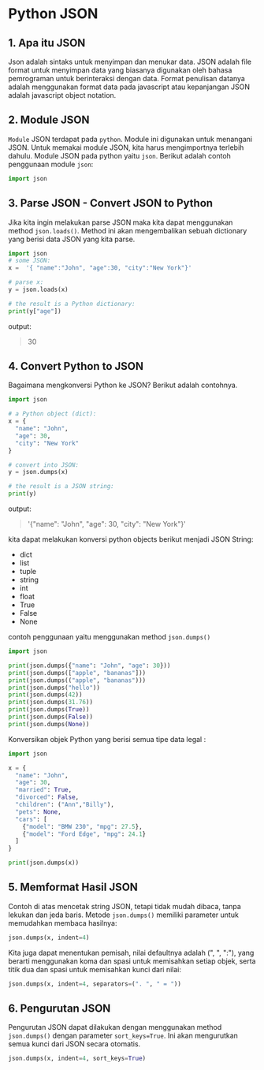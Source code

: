 <h1>Python JSON </h1>

## 1. Apa itu JSON
Json adalah sintaks untuk menyimpan dan menukar data.
JSON adalah file format untuk menyimpan data yang biasanya digunakan oleh bahasa pemrograman untuk berinteraksi dengan data. Format penulisan datanya adalah menggunakan format data pada javascript atau kepanjangan JSON adalah javascript object notation.

## 2. Module JSON
`Module` JSON terdapat pada `python`. Module ini digunakan untuk menangani JSON. Untuk memakai module JSON, kita harus mengimportnya terlebih dahulu. Module JSON pada python yaitu `json`. Berikut adalah contoh penggunaan module `json`:

```python
import json
```

## 3. Parse JSON - Convert JSON to Python
Jika kita ingin melakukan parse JSON maka kita dapat menggunakan method `json.loads()`. Method ini akan mengembalikan sebuah dictionary yang berisi data JSON yang kita parse.

```python
import json
# some JSON:
x =  '{ "name":"John", "age":30, "city":"New York"}'

# parse x:
y = json.loads(x)

# the result is a Python dictionary:
print(y["age"])
```
output:
> 30

## 4. Convert Python to JSON
Bagaimana mengkonversi Python ke JSON? Berikut adalah contohnya.

```python
import json

# a Python object (dict):
x = {
  "name": "John",
  "age": 30,
  "city": "New York"
}

# convert into JSON:
y = json.dumps(x)

# the result is a JSON string:
print(y)
```
output:
> '{"name": "John", "age": 30, "city": "New York"}'

kita dapat melakukan konversi python objects berikut menjadi JSON String:

- dict
- list
- tuple
- string
- int
- float
- True
- False
- None

contoh penggunaan yaitu menggunakan method `json.dumps()`

```python
import json

print(json.dumps({"name": "John", "age": 30}))
print(json.dumps(["apple", "bananas"]))
print(json.dumps(("apple", "bananas")))
print(json.dumps("hello"))
print(json.dumps(42))
print(json.dumps(31.76))
print(json.dumps(True))
print(json.dumps(False))
print(json.dumps(None))
```
Konversikan objek Python yang berisi semua tipe data legal :

```python
import json

x = {
  "name": "John",
  "age": 30,
  "married": True,
  "divorced": False,
  "children": ("Ann","Billy"),
  "pets": None,
  "cars": [
    {"model": "BMW 230", "mpg": 27.5},
    {"model": "Ford Edge", "mpg": 24.1}
  ]
}

print(json.dumps(x))
```

## 5. Memformat Hasil JSON

Contoh di atas mencetak string JSON, tetapi tidak mudah dibaca, tanpa lekukan dan jeda baris. Metode `json.dumps()` memiliki parameter untuk memudahkan membaca hasilnya:

```python
json.dumps(x, indent=4)
```

Kita juga dapat menentukan pemisah, nilai defaultnya adalah (", ", ":"), yang berarti menggunakan koma dan spasi untuk memisahkan setiap objek, serta titik dua dan spasi untuk memisahkan kunci dari nilai:

```python
json.dumps(x, indent=4, separators=(". ", " = "))
```

## 6. Pengurutan JSON

Pengurutan JSON dapat dilakukan dengan menggunakan method `json.dumps()` dengan parameter `sort_keys=True`. Ini akan mengurutkan semua kunci dari JSON secara otomatis.

```python
json.dumps(x, indent=4, sort_keys=True)
````
